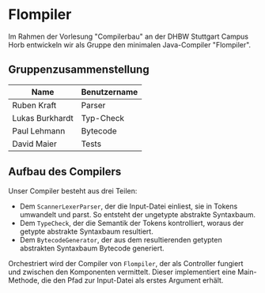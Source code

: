 # Flompiler

Im Rahmen der Vorlesung "Compilerbau" an der DHBW Stuttgart Campus Horb entwickeln wir als Gruppe den minimalen Java-Compiler "Flompiler".

## Gruppenzusammenstellung

| Name            | Benutzername |
|-----------------|--------------|
| Ruben Kraft     | Parser       |
| Lukas Burkhardt | Typ-Check    |
| Paul Lehmann    | Bytecode     |
| David Maier     | Tests        |

## Aufbau des Compilers

Unser Compiler besteht aus drei Teilen:

* Dem `ScannerLexerParser`, der die Input-Datei einliest, sie in Tokens umwandelt und parst.
    So entsteht der ungetypte abstrakte Syntaxbaum.
* Dem `TypeCheck`, der die Semantik der Tokens kontrolliert, woraus der getypte abstrakte Syntaxbaum resultiert.
* Dem `BytecodeGenerator`, der aus dem resultierenden getypten abstrakten Syntaxbaum Bytecode generiert.

Orchestriert wird der Compiler von `Flompiler`, der als Controller fungiert und zwischen den Komponenten vermittelt.
Dieser implementiert eine Main-Methode, die den Pfad zur Input-Datei als erstes Argument erhält.